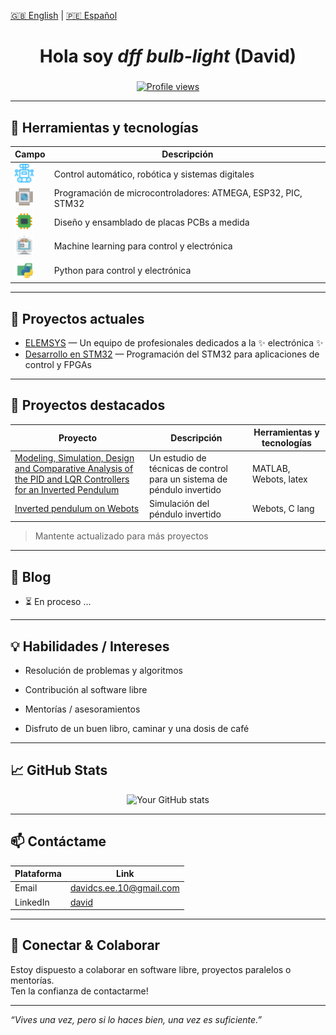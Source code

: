 [🇬🇧 English](README.md) | [🇵🇪 Español](README.es.md)

<!-- Header / Introduction -->
<h1 align="center"> Hola soy <em>dff bulb-light</em> (David) </h1>
<h3 align="center"> </h3>

<p align="center">
  <a href="https://github.com/bulb-light">
    <img alt="Profile views" src="https://komarev.com/ghpvc/?username=bulb-light&style=flat-square&color=green" />
  </a>
</p>

---

## 🧰 Herramientas y tecnologías

| Campo | Descripción |
|--------|------------------------------|
| <img src="icons/robot-25.svg" alt="Robot Icon" width="30" height="30" /> | Control automático, robótica y sistemas digitales |
| <img src="icons/electronics-5.svg" alt="MCU Icon" width="30" height="30" /> | Programación de microcontroladores: ATMEGA, ESP32, PIC, STM32 |
| <img src="icons/electronics-186.svg" alt="PCB Icon" width="30" height="30" /> | Diseño y ensamblado de placas PCBs a medida |
| <img src="icons/brain-machine-interface.svg" alt="AI Icon" width="30" height="30" /> | Machine learning para control y electrónica |
| <img src="icons/python-svgrepo-com.svg" alt="Python Icon" width="30" height="30" /> | Python para control y electrónica |

---

## 🔭 Proyectos actuales

- [ELEMSYS](https://github.com/elemsys) — Un equipo de profesionales dedicados a la ✨ electrónica ✨
- [Desarrollo en STM32](https://youtube.com/playlist?list=PLBDyYA13fp41LdoVMGLIUoNY3WetsT-L-&si=WKzNnylpBHTQo-nj) — Programación del STM32 para aplicaciones de control y FPGAs

---

## 📂 Proyectos destacados

| Proyecto | Descripción | Herramientas y tecnologías |
|---|---|---|
| [Modeling, Simulation, Design and Comparative Analysis of the PID and LQR Controllers for an Inverted Pendulum](https://ieeexplore.ieee.org/document/10833454) | Un estudio de técnicas de control para un sistema de péndulo invertido | MATLAB, Webots, latex |
| [Inverted pendulum on Webots](https://github.com/elemsys/InvertedPendulumWebotsV1_0) | Simulación del péndulo invertido | Webots, C lang |

> Mantente actualizado para más proyectos

---

## 📝 Blog

- ⏳ En proceso ...

---

## 💡 Habilidades / Intereses

- Resolución de problemas y algoritmos  
- Contribución al software libre
- Mentorías / asesoramientos

- Disfruto de un buen libro, caminar y una dosis de café

---

## 📈 GitHub Stats

<!-- You can use “github-readme-stats” here -->
<p align="center">
  <img src="https://github-readme-stats.vercel.app/api?username=bulb-light&show_icons=true&theme=radical" alt="Your GitHub stats" />
</p>

---

## 📫 Contáctame

| Plataforma | Link |
|---|---|
| Email | davidcs.ee.10@gmail.com |
| LinkedIn | [david](https://www.linkedin.com/in/davidcsee/) |

---

## 🔗 Conectar & Colaborar


Estoy dispuesto a colaborar en software libre, proyectos paralelos o mentorías.  
Ten la confianza de contactarme!

---

*“Vives una vez, pero si lo haces bien, una vez es suficiente.”*



